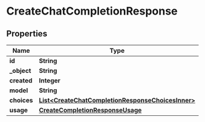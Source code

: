 

# CreateChatCompletionResponse


## Properties

| Name | Type | Description | Notes |
|------------ | ------------- | ------------- | -------------|
|**id** | **String** |  |  |
|**_object** | **String** |  |  |
|**created** | **Integer** |  |  |
|**model** | **String** |  |  |
|**choices** | [**List&lt;CreateChatCompletionResponseChoicesInner&gt;**](CreateChatCompletionResponseChoicesInner.md) |  |  |
|**usage** | [**CreateCompletionResponseUsage**](CreateCompletionResponseUsage.md) |  |  [optional] |



